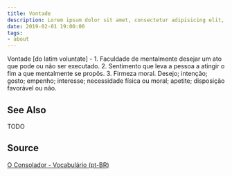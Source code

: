```yaml
---
title: Vontade
description: Lorem ipsum dolor sit amet, consectetur adipisicing elit, sed do eiusmod tempor incididunt ut labore et dolore magna aliqua.  TODO
date: 2019-02-01 19:00:00
tags:
- about
---
```


Vontade [do latim voluntate] - 1. Faculdade de mentalmente desejar um ato que pode ou não ser executado. 2. Sentimento que leva a pessoa a atingir o fim a que mentalmente se propôs. 3. Firmeza moral. Desejo; intenção; gosto; empenho; interesse; necessidade física ou moral; apetite; disposição favorável ou não.


## See Also
TODO

## Source
[O Consolador - Vocabulário (pt-BR)](http://www.oconsolador.com.br/linkfixo/vocabulario/principal.html)
